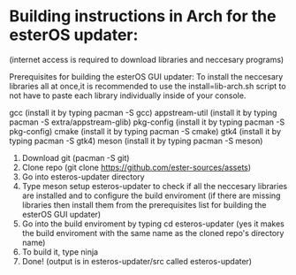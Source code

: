 # Building instructions in Arch for the esterOS updater:
(internet access is required to download libraries and neccesary programs)

Prerequisites for building the esterOS GUI updater:
To install the neccesary libraries all at once,it is recommended to use the install=lib-arch.sh script to not have to paste each library individually inside of your console.

gcc (install it by typing pacman -S gcc)
appstream-util (install it by typing pacman -S extra/appstream-glib)
pkg-config (install it by typing pacman -S pkg-config)
cmake (install it by typing pacman -S cmake)
gtk4 (install it by typing pacman -S gtk4)
meson (install it by typing pacman -S meson)

1. Download git (pacman -S git)
2. Clone repo (git clone https://github.com/ester-sources/assets)
3. Go into esteros-updater directory
4. Type meson setup esteros-updater to check if all the neccesary libraries are installed and to configure the build enviroment (if there are missing libraries then install them from the prerequisites list for building the esterOS GUI updater)
5. Go into the build enviroment by typing cd esteros-updater (yes it makes the build enviroment with the same name as the cloned repo's directory name)
6. To build it, type ninja
7. Done! (output is in esteros-updater/src called esteros-updater)

